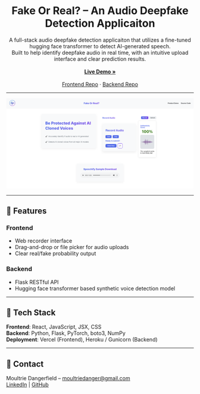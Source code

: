 <!-- PROJECT LOGO -->
<br />
<div align="center">
  <h1 align="center">Fake Or Real? – An Audio Deepfake Detection Applicaiton</h1>
  <p align="center">
    A full-stack audio deepfake detection applicaiton that utilizes a fine-tuned hugging face transformer to detect AI-generated speech.
    <br />
    Built to help identify deepfake audio in real time, with an intuitive upload interface and clear prediction results.
    <br />
    <br />
    <a href="https://audio-deepfake-detector.vercel.app/"><strong>Live Demo »</strong></a>
    <br />
    <br />
    <a href="https://github.com/moultriedanger/audio-deepfake-detector-frontend">Frontend Repo</a>
    &middot;
    <a href="https://github.com/moultriedanger/audio-deepfake-detector-api">Backend Repo</a>
  </p>
</div>

---

![Front End Screenshot](images/record_result.png)

---

## 🔹 Features

### Frontend
- Web recorder interface
- Drag-and-drop or file picker for audio uploads
- Clear real/fake probability output

### Backend
- Flask RESTful API
- Hugging face transformer based synthetic voice detection model

---

## 📌 Tech Stack

**Frontend**: React, JavaScript, JSX, CSS
<br /> 
**Backend**: Python, Flask, PyTorch, boto3, NumPy
<br />
**Deployment**: Vercel (Frontend), Heroku / Gunicorn (Backend)

---

## 📧 Contact

Moultrie Dangerfield – moultriedanger@gmail.com  
[LinkedIn](https://www.linkedin.com/in/moultriedangerfield) | [GitHub](https://github.com/moultriedanger)
